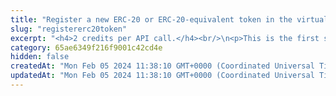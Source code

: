 ```yaml
---
title: "Register a new ERC-20 or ERC-20-equivalent token in the virtual account"
slug: "registererc20token"
excerpt: "<h4>2 credits per API call.</h4><br/>\n<p>This is the first step to create a new ERC-20 or ERC-20 equivalent token with some supply in a virtual account.<br/>\n<br/>\n<br/>\nThis method only creates Tatum Private ledger virtual currency with predefined parameters. It will not generate any blockchain smart contract.<br/>\nThe whole supply of token is stored in the customer's newly created account. Then it is possible to create new Tatum accounts with token name as account's currency.<br/>\nNewly created account is frozen until the specific smart contract address is linked with the Tatum virtual currency, representing the token.<br/>\nOrder of the steps to create smart contract with Tatum private ledger support:\n<ol>\n<li>Register token (this API) - creates a virtual currency within Tatum</li>\n<li><a href=\"https://apidoc.tatum.io/tag/Fungible-Tokens-(ERC-20-or-compatible)#operation/Erc20Deploy\">Deploy smart contract</a> - create new smart contract on the blockchain</li>\n<li><a href=\"#operation/storeTokenAddress\">Store smart contract address</a> - link newly created smart contract address with Tatum virtual currency - this operation enables frozen account and enables ledger synchronization for Tatum accounts</li>\n</ol>\nBlockchain address will be assigned to the virtual account as a deposit address. It can be defined via the address explicitly or by using xpub and derivationIndex.\n</p>"
category: 65ae6349f216f9001c42cd4e
hidden: false
createdAt: "Mon Feb 05 2024 11:38:10 GMT+0000 (Coordinated Universal Time)"
updatedAt: "Mon Feb 05 2024 11:38:10 GMT+0000 (Coordinated Universal Time)"
---
```

